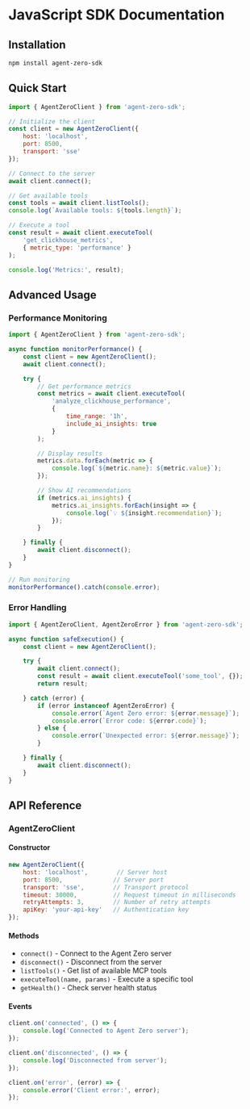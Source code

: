 # JavaScript SDK Documentation

## Installation

```bash
npm install agent-zero-sdk
```

## Quick Start

```javascript
import { AgentZeroClient } from 'agent-zero-sdk';

// Initialize the client
const client = new AgentZeroClient({
    host: 'localhost',
    port: 8500,
    transport: 'sse'
});

// Connect to the server
await client.connect();

// Get available tools
const tools = await client.listTools();
console.log(`Available tools: ${tools.length}`);

// Execute a tool
const result = await client.executeTool(
    'get_clickhouse_metrics',
    { metric_type: 'performance' }
);

console.log('Metrics:', result);
```

## Advanced Usage

### Performance Monitoring

```javascript
import { AgentZeroClient } from 'agent-zero-sdk';

async function monitorPerformance() {
    const client = new AgentZeroClient();
    await client.connect();

    try {
        // Get performance metrics
        const metrics = await client.executeTool(
            'analyze_clickhouse_performance',
            {
                time_range: '1h',
                include_ai_insights: true
            }
        );

        // Display results
        metrics.data.forEach(metric => {
            console.log(`${metric.name}: ${metric.value}`);
        });

        // Show AI recommendations
        if (metrics.ai_insights) {
            metrics.ai_insights.forEach(insight => {
                console.log(`💡 ${insight.recommendation}`);
            });
        }

    } finally {
        await client.disconnect();
    }
}

// Run monitoring
monitorPerformance().catch(console.error);
```

### Error Handling

```javascript
import { AgentZeroClient, AgentZeroError } from 'agent-zero-sdk';

async function safeExecution() {
    const client = new AgentZeroClient();

    try {
        await client.connect();
        const result = await client.executeTool('some_tool', {});
        return result;

    } catch (error) {
        if (error instanceof AgentZeroError) {
            console.error(`Agent Zero error: ${error.message}`);
            console.error(`Error code: ${error.code}`);
        } else {
            console.error(`Unexpected error: ${error.message}`);
        }

    } finally {
        await client.disconnect();
    }
}
```

## API Reference

### AgentZeroClient

#### Constructor

```javascript
new AgentZeroClient({
    host: 'localhost',        // Server host
    port: 8500,              // Server port
    transport: 'sse',        // Transport protocol
    timeout: 30000,          // Request timeout in milliseconds
    retryAttempts: 3,        // Number of retry attempts
    apiKey: 'your-api-key'   // Authentication key
});
```

#### Methods

- `connect()` - Connect to the Agent Zero server
- `disconnect()` - Disconnect from the server
- `listTools()` - Get list of available MCP tools
- `executeTool(name, params)` - Execute a specific tool
- `getHealth()` - Check server health status

#### Events

```javascript
client.on('connected', () => {
    console.log('Connected to Agent Zero server');
});

client.on('disconnected', () => {
    console.log('Disconnected from server');
});

client.on('error', (error) => {
    console.error('Client error:', error);
});
```
